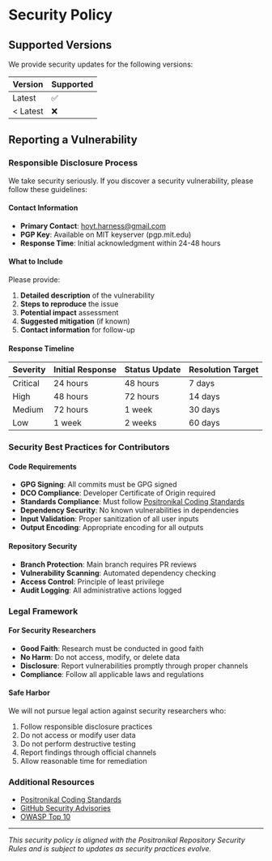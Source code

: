 # Security Policy

## Supported Versions

We provide security updates for the following versions:

| Version | Supported          |
| ------- | ------------------ |
| Latest  | :white_check_mark: |
| < Latest| :x:                |

## Reporting a Vulnerability

### Responsible Disclosure Process

We take security seriously. If you discover a security vulnerability, please follow these guidelines:

#### Contact Information

- **Primary Contact**: hoyt.harness@gmail.com
- **PGP Key**: Available on MIT keyserver (pgp.mit.edu)
- **Response Time**: Initial acknowledgment within 24-48 hours

#### What to Include

Please provide:

1. **Detailed description** of the vulnerability
2. **Steps to reproduce** the issue
3. **Potential impact** assessment
4. **Suggested mitigation** (if known)
5. **Contact information** for follow-up

#### Response Timeline

| Severity | Initial Response | Status Update | Resolution Target |
|----------|------------------|---------------|-------------------|
| Critical | 24 hours         | 48 hours      | 7 days            |
| High     | 48 hours         | 72 hours      | 14 days           |
| Medium   | 72 hours         | 1 week        | 30 days           |
| Low      | 1 week           | 2 weeks       | 60 days           |

### Security Best Practices for Contributors

#### Code Requirements

- **GPG Signing**: All commits must be GPG signed
- **DCO Compliance**: Developer Certificate of Origin required
- **Standards Compliance**: Must follow [Positronikal Coding Standards](https://github.com/Positronikal/PositronikalCodingStandards)
- **Dependency Security**: No known vulnerabilities in dependencies
- **Input Validation**: Proper sanitization of all user inputs
- **Output Encoding**: Appropriate encoding for all outputs

#### Repository Security

- **Branch Protection**: Main branch requires PR reviews
- **Vulnerability Scanning**: Automated dependency checking
- **Access Control**: Principle of least privilege
- **Audit Logging**: All administrative actions logged

### Legal Framework

#### For Security Researchers

- **Good Faith**: Research must be conducted in good faith
- **No Harm**: Do not access, modify, or delete data
- **Disclosure**: Report vulnerabilities promptly through proper channels
- **Compliance**: Follow all applicable laws and regulations

#### Safe Harbor

We will not pursue legal action against security researchers who:

1. Follow responsible disclosure practices
2. Do not access or modify user data
3. Do not perform destructive testing
4. Report findings through official channels
5. Allow reasonable time for remediation

### Additional Resources

- [Positronikal Coding Standards](https://github.com/Positronikal/PositronikalCodingStandards)
- [GitHub Security Advisories](https://docs.github.com/en/code-security/security-advisories)
- [OWASP Top 10](https://owasp.org/www-project-top-ten/)

---

*This security policy is aligned with the Positronikal Repository Security Rules and is subject to updates as security practices evolve.*
